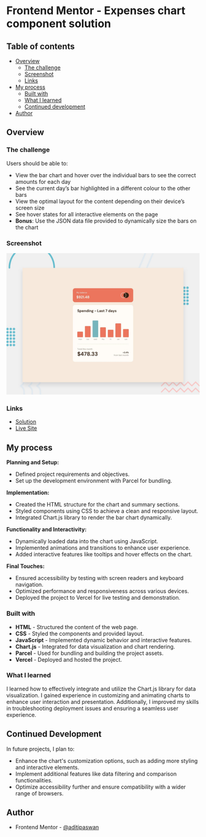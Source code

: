 # Frontend Mentor - Expenses chart component solution

## Table of contents

- [Overview](#overview)
  - [The challenge](#the-challenge)
  - [Screenshot](#screenshot)
  - [Links](#links)
- [My process](#my-process)
  - [Built with](#built-with)
  - [What I learned](#what-i-learned)
  - [Continued development](#continued-development)
- [Author](#author)

## Overview

### The challenge

Users should be able to:

- View the bar chart and hover over the individual bars to see the correct amounts for each day
- See the current day’s bar highlighted in a different colour to the other bars
- View the optimal layout for the content depending on their device’s screen size
- See hover states for all interactive elements on the page
- **Bonus**: Use the JSON data file provided to dynamically size the bars on the chart

### Screenshot

![](./design/desktop-preview.jpg)

### Links

- [Solution](https://github.com/aditipaswan/Frontend-Mentor-Expenses-chart-component.git)
- [Live Site](https://expenses-chart-component-silk.vercel.app/)

## My process

**Planning and Setup:**

- Defined project requirements and objectives.
- Set up the development environment with Parcel for bundling.

**Implementation:**

- Created the HTML structure for the chart and summary sections.
- Styled components using CSS to achieve a clean and responsive layout.
- Integrated Chart.js library to render the bar chart dynamically.

**Functionality and Interactivity:**

- Dynamically loaded data into the chart using JavaScript.
- Implemented animations and transitions to enhance user experience.
- Added interactive features like tooltips and hover effects on the chart.

**Final Touches:**

- Ensured accessibility by testing with screen readers and keyboard navigation.
- Optimized performance and responsiveness across various devices.
- Deployed the project to Vercel for live testing and demonstration.

### Built with

- **HTML** - Structured the content of the web page.
- **CSS** - Styled the components and provided layout.
- **JavaScript** - Implemented dynamic behavior and interactive features.
- **Chart.js** - Integrated for data visualization and chart rendering.
- **Parcel** - Used for bundling and building the project assets.
- **Vercel** - Deployed and hosted the project.

### What I learned

I learned how to effectively integrate and utilize the Chart.js library for data visualization. I gained experience in customizing and animating charts to enhance user interaction and presentation. Additionally, I improved my skills in troubleshooting deployment issues and ensuring a seamless user experience.

## Continued Development

In future projects, I plan to:

- Enhance the chart's customization options, such as adding more styling and interactive elements.
- Implement additional features like data filtering and comparison functionalities.
- Optimize accessibility further and ensure compatibility with a wider range of browsers.

## Author

- Frontend Mentor - [@aditipaswan](https://www.frontendmentor.io/profile/aditipaswan)
